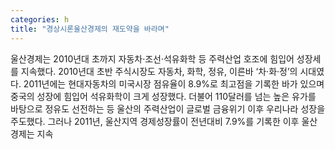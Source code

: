 ```yaml
---
categories: h
title: "경상시론울산경제의 재도약을 바라며"
---
```

울산경제는 2010년대 초까지 자동차·조선·석유화학 등 주력산업 호조에 힘입어 성장세를 지속했다. 2010년대 초반 주식시장도 자동차, 화학, 정유, 이른바 ‘차·화·정’의 시대였다. 2011년에는 현대자동차의 미국시장 점유율이 8.9%로 최고점을 기록한 바가 있으며 중국의 성장에 힘입어 석유화학이 크게 성장했다. 더불어 110달러를 넘는 높은 유가를 바탕으로 정유도 선전하는 등 울산의 주력산업이 글로벌 금융위기 이후 우리나라 성장을 주도했다. 그러나 2011년, 울산지역 경제성장률이 전년대비 7.9%를 기록한 이후 울산경제는 지속